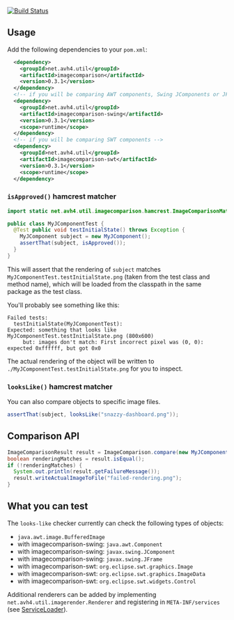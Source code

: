 [![Build Status](https://secure.travis-ci.org/avh4/imagecomparison.png?branch=master)](http://travis-ci.org/avh4/imagecomparison)

## Usage

Add the following dependencies to your `pom.xml`:

```xml
  <dependency>
    <groupId>net.avh4.util</groupId>
    <artifactId>imagecomparison</artifactId>
    <version>0.3.1</version>
  </dependency>
  <!-- if you will be comparing AWT components, Swing JComponents or JFrames: -->
  <dependency>
    <groupId>net.avh4.util</groupId>
    <artifactId>imagecomparison-swing</artifactId>
    <version>0.3.1</version>
    <scope>runtime</scope>
  </dependency>
  <!-- if you will be comparing SWT components -->
  <dependency>
    <groupId>net.avh4.util</groupId>
    <artifactId>imagecomparison-swt</artifactId>
    <version>0.3.1</version>
    <scope>runtime</scope>
  </dependency>
```

### `isApproved()` hamcrest matcher

```java
import static net.avh4.util.imagecomparison.hamcrest.ImageComparisonMatchers.*;

public class MyJComponentTest {
  @Test public void testInitialState() throws Exception {
    MyJComponent subject = new MyJComponent();
    assertThat(subject, isApproved());
  }
}
```

This will assert that the rendering of `subject` matches `MyJComponentTest.testInitialState.png` (taken 
from the test class and method name), which will be loaded from the classpath in the same package as the test class.

You'll probably see something like this:

```
Failed tests: 
  testInitialState(MyJComponentTest): 
Expected: something that looks like MyJComponentTest.testInitialState.png (800x600)
     but: images don't match: First incorrect pixel was (0, 0): expected 0xffffff, but got 0x0
```

The actual rendering of the object will be written to `./MyJComponentTest.testInitialState.png` for you to inspect.

### `looksLike()` hamcrest matcher

You can also compare objects to specific image files.

```java
assertThat(subject, looksLike("snazzy-dashboard.png"));
```


## Comparison API

```java
ImageComparisonResult result = ImageComparison.compare(new MyJComponent(), "./snazzy-dashboard.png");
boolean renderingMatches = result.isEqual();
if (!renderingMatches) {
  System.out.println(result.getFailureMessage());
  result.writeActualImageToFile("failed-rendering.png");
}
```

## What you can test

The `looks-like` checker currently can check the following types of objects:

* `java.awt.image.BufferedImage`
* with imagecomparison-swing: `java.awt.Component`
* with imagecomparison-swing: `javax.swing.JComponent`
* with imagecomparison-swing: `javax.swing.JFrame`
* with imagecomparison-swt: `org.eclipse.swt.graphics.Image`
* with imagecomparison-swt: `org.eclipse.swt.graphics.ImageData`
* with imagecomparison-swt: `org.eclipse.swt.widgets.Control`

Additional renderers can be added by implementing `net.avh4.util.imagerender.Renderer` and registering in `META-INF/services`
(see [ServiceLoader](http://docs.oracle.com/javase/6/docs/api/java/util/ServiceLoader.html)).

